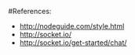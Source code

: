 #References:
- http://nodeguide.com/style.html
- http://socket.io/
- http://socket.io/get-started/chat/
